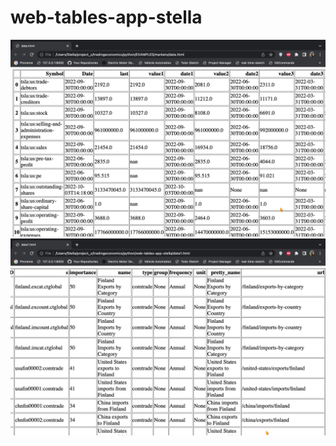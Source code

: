# web-tables-app-stella

![1st-edition-1](https://github.com/stella-vir/tradingeconomics/blob/master/python/web-tables-app-stella/Screen%20Shot%202022-10-22%20at%2003.49.24.png)
![1st-edition](https://github.com/stella-vir/tradingeconomics/blob/master/python/web-tables-app-stella/Screen%20Shot%202022-10-22%20at%2004.13.50.png)
